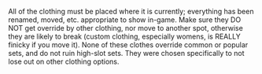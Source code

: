 All of the clothing must be placed where it is currently; everything has been renamed, moved, etc. appropriate to show in-game. Make sure they DO NOT get override by other clothing, nor move to another spot, otherwise they are likely to break (custom clothing, especially womens, is REALLY finicky if you move it).
None of these clothes override common or popular sets, and do not ruin high-slot sets. They were chosen specifically to not lose out on other clothing options.
